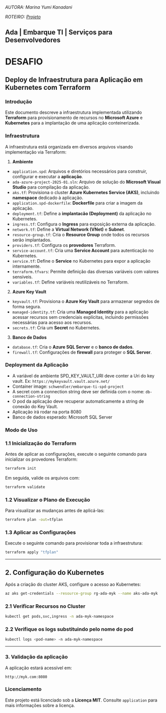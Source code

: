 ﻿*AUTORA: Marina Yumi Kanadani*

*ROTEIRO: [*Projeto*](./projeto_modulo.md)*

## Ada | Embarque TI | Serviços para Desenvolvedores

# DESAFIO
## Deploy de Infraestrutura para Aplicação em Kubernetes com Terraform 

### Introdução
Este documento descreve a infraestrutura implementada utilizando **Terraform** para provisionamento de recursos no **Microsoft Azure** e **Kubernetes** para a implantação de uma aplicação conteinerizada. 

### Infraestrutura
A infraestrutura está organizada em diversos arquivos visando implementação via Terraform:

1. **Ambiente**
- `application.spd`: Arquivos e diretórios necessários para construir, configurar e executar a **aplicação**.
- `ada-azure-project-2025-01.sln`: Arquivo de solução do **Microsoft Visual Studio** para compilação da aplicação.
- `aks.tf`: Provisiona o cluster **Azure Kubernetes Service (AKS)**, incluindo **namespace** dedicado à aplicação.
- `application.spd-dockerfile`: **Dockerfile** para criar a imagem da aplicação.
- `deployment.tf`: Define a **implantacão (Deployment)** da aplicação no Kubernetes.
- `ingress.tf`: Configura o **Ingress** para exposição externa da aplicação.
- `network.tf`: Define a **Virtual Network (VNet)** e **Subnet**.
- `resource-group.tf`: Cria o **Resource Group** onde todos os recursos serão implantados.
- `providers.tf`: Configura os **provedores** Terraform.
- `service-account.tf`: Cria uma **Service Account** para autenticação no Kubernetes.
- `service.tf`: Define o **Service** no Kubernetes para expor a aplicação internamente.
- `terraform.tfvars`: Permite definição das diversas variáveis com valores sensíveis.
- `variables.tf`: Define variáveis reutilizáveis no Terraform. 

2. **Azure Key Vault**
- `keyvault.tf`: Provisiona o **Azure Key Vault** para armazenar segredos de forma segura.
- `managed-identity.tf`: Cria uma **Managed Identity** para a aplicação acessar recursos sem credenciais explícitas, incluindo permissões necessárias para acesso aos recursos.
- `secrets.tf`: Cria um **Secret** no Kubernetes.

3. **Banco de Dados**
- `database.tf`: Cria o **Azure SQL Server** e o **banco de dados**.
- `firewall.tf`: Configurações de **firewall** para proteger o **SQL Server**.

### Deployment da Aplicação
- A variável de ambiente SPD_KEY_VAULT_URI deve conter a Uri do key vault. Ex: `https://mykeyvault.vault.azure.net/`
- Container image: `schwendler/embarque-ti-spd-project`
- A secret com a connection string deve ser definida com o nome: `db-connection-string`
- O pod da aplicação deve recuperar automaticamente a string de conexão do Key Vault.
- Aplicação irá rodar na porta 8080
- Banco de dados esperado: Microsoft SQL Server

### Modo de Uso

### 1.1 **Inicialização do Terraform**
Antes de aplicar as configurações, execute o seguinte comando para inicializar os provedores Terraform:
```sh
terraform init
```

Em seguida, valide os arquivos com:
```sh
terraform validate
```

### 1.2 **Visualizar o Plano de Execução**
Para visualizar as mudanças antes de aplicá-las:
```sh
terraform plan -out=tfplan
```

### 1.3 **Aplicar as Configurações**
Execute o seguinte comando para provisionar toda a infraestrutura:
```sh
terraform apply "tfplan"
```

---

## 2. Configuração do Kubernetes
Após a criação do cluster AKS, configure o acesso ao Kubernetes:
```sh
az aks get-credentials --resource-group rg-ada-myk --name aks-ada-myk
```

### 2.1 **Verificar Recursos no Cluster**
```sh
kubectl get pods,svc,ingress -n ada-myk-namespace
```

### 2.2 **Verifique os logs substituindo <pod-name> pelo nome do pod**
```sh
kubectl logs <pod-name> -n ada-myk-namespace
```

---

### 3. Validação da aplicação
A aplicação estará acessível em:
```
http://myk.com:8080
```

### Licenciamento
Este projeto está licenciado sob a **Licença MIT**. Consulte `application` para mais informações sobre a licença.

